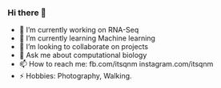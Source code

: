 ### Hi there 👋

- 🔭 I’m currently working on RNA-Seq
- 🌱 I’m currently learning Machine learning
- 👯 I’m looking to collaborate on projects
- 💬 Ask me about computational biology
- 📫 How to reach me: fb.com/itsqnm instagram.com/itsqnm 
- ⚡ Hobbies: Photography, Walking.

<!--
**qnmateen/qnmateen** is a ✨ _special_ ✨ repository because its `README.md` (this file) appears on your GitHub profile.

Here are some ideas to get you started:

- 🔭 I’m currently working on ...
- 🌱 I’m currently learning ...
- 👯 I’m looking to collaborate on ...
- 🤔 I’m looking for help with ...
- 💬 Ask me about ...
- 📫 How to reach me: ...
- 😄 Pronouns: ...
- ⚡ Fun fact: ...
-->
